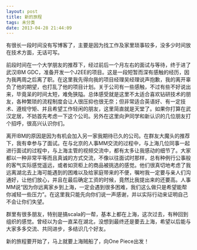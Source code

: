 ```yaml
---
layout: post
title: 新的旅程
tags: 未分类
date: 2013-04-28 21:44:09
---
```


有很长一段时间没有写博客了，主要是因为找工作及家里琐事较多，没多少时间放在技术方面，无话可写。

前段时间在一个大学朋友的推荐下，经过前后一个月左右的面试与等待，终于进了武汉IBM GDC，准备开发一个J2EE的项目。这是一段短暂而深有感触的经历，因为我两周之后离了职。在这里我先得向我的项目经理吴经理说声抱歉，我的离开辜负了他的期望，也打乱了他的项目计划。关于公司有一些感触，不过有些不好说出来，毕竟呆的时间太短，难免狭隘。总体感受就是这里不太适合喜欢钻研技术的朋友，各种繁琐的流程制度会让人很压抑也很无奈；但非常适合英语好、有一定技术、遵规守矩、并且希望工作轻闲的朋友，这里简直就是天堂了。如果你打算在武汉定居，不妨首先考虑一下这个公司。另外在这里向尹同学和新认识的几位朋友打个招呼，很高兴认识你们。

离开IBM的原因是因为有机会加入另一家我期待已久的公司。在群友大魔头的推荐下，我有幸参与了面试。在与北京的人事MM交流的过程中，与上海几位同事一起进行面试的过程中，与上海主管的视频交流中，都有太多让我感动的细节了。大家都以一种非常平等而且真诚的方式交流，不像以往面试时那样，总有种例行公事般的客气实际感觉遥远，或者如货柜上的商品被挑选的感觉。他们很真切地考虑了我远离湖北去上海可能遇到的困难以及给家庭带来的不便，嘱咐我一定要与亲人们沟通好，让他们放心，并且在最后确定工资的时候，竟然比我提出来的还要高。人事MM说“因为你远离家乡到上海，一定会遇到很多困难，我们这么做只是希望能帮你减轻一些压力”。在这里我只能先向你们说一声感谢，并以实际行动来证明自己不会让你们失望。

群里有很多朋友，特别是搞scala的一帮，基本上都在上海，这次过去，有种回到组织的感觉。曾经以为会一直呆在湖北，没想到最终还是要去上海，希望以后能与大家多多交流、共同进步，多结识几个好友。

新的旅程要开始了，马上就要上海贼船了，向One Piece出发！
